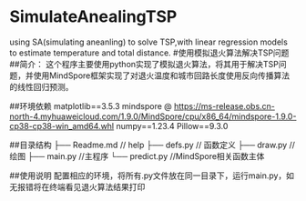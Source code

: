 # SimulateAnealingTSP
using SA(simulating aneanling) to solve TSP,with linear regression models to estimate temperature and total distance.
#使用模拟退火算法解决TSP问题
##简介：
这个程序主要使用python实现了模拟退火算法，将其用于解决TSP问题，并使用MindSpore框架实现了对退火温度和城市回路长度使用反向传播算法的线性回归预测。

##环境依赖
matplotlib==3.5.3
mindspore @ https://ms-release.obs.cn-north-4.myhuaweicloud.com/1.9.0/MindSpore/cpu/x86_64/mindspore-1.9.0-cp38-cp38-win_amd64.whl
numpy==1.23.4
Pillow==9.3.0

##目录结构
├── Readme.md                 // help
├── defs.py                         // 函数定义
├── draw.py     //绘图
├── main.py     //主程序
└── predict.py                     //MindSpore相关函数主体

##使用说明
配置相应的环境，将所有.py文件放在同一目录下，运行main.py，如无报错将在终端看见退火算法结果打印
